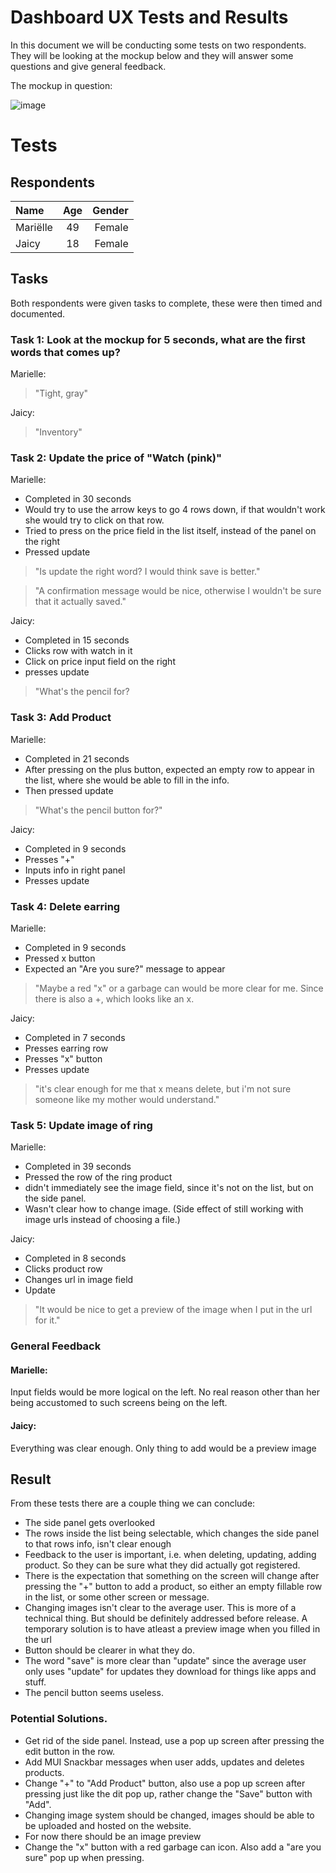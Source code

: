 # Dashboard UX Tests and Results
In this document we will be conducting some tests on two respondents. They will be looking at the mockup below and they will answer some questions and give general feedback.

The mockup in question:

![image](https://user-images.githubusercontent.com/77112006/145224513-2ae1ba83-fe16-48f9-a256-100bb3ea8154.png)

# Tests

## Respondents

| Name     | Age | Gender    |
| :---        |    :----:   |          ---: |
| Mariëlle     | 49      | Female  |
| Jaicy   | 18        | Female     |

## Tasks
Both respondents were given tasks to complete, these were then timed and documented. 

### Task 1: Look at the mockup for 5 seconds, what are the first words that comes up?

Marielle:
> "Tight, gray"

Jaicy:
> "Inventory"

### Task 2: Update the price of "Watch (pink)"
Marielle:
- Completed in 30 seconds
- Would try to use the arrow keys to go 4 rows down, if that wouldn't work she would try to click on that row.
- Tried to press on the price field in the list itself, instead of the panel on the right
- Pressed update
> "Is update the right word? I would think save is better."

> "A confirmation message would be nice, otherwise I wouldn't be sure that it actually saved."

Jaicy:
- Completed in 15 seconds
- Clicks row with watch in it
- Click on price input field on the right
- presses update

> "What's the pencil for?

### Task 3: Add Product
Marielle:
- Completed in 21 seconds
- After pressing on the plus button, expected an empty row to appear in the list, where she would be able to fill in the info.
- Then pressed update

> "What's the pencil button for?"

Jaicy:
- Completed in 9 seconds
- Presses "+"
- Inputs info in right panel
- Presses update

### Task 4: Delete earring
Marielle:
- Completed in 9 seconds
- Pressed x button
- Expected an "Are you sure?" message to appear

> "Maybe a red "x" or a garbage can would be more clear for me. Since there is also a +, which looks like an x.

Jaicy:
- Completed in 7 seconds
- Presses earring row
- Presses "x" button
- Presses update

> "it's clear enough for me that x means delete, but i'm not sure someone like my mother would understand."

### Task 5: Update image of ring
Marielle:
- Completed in 39 seconds
- Pressed the row of the ring product
- didn't immediately see the image field, since it's not on the list, but on the side panel.
- Wasn't clear how to change image. (Side effect of still working with image urls instead of choosing a file.)

Jaicy:
- Completed in 8 seconds
- Clicks product row
- Changes url in image field
- Update

> "It would be nice to get a preview of the image when I put in the url for it."

### General Feedback
#### Marielle:
Input fields would be more logical on the left. No real reason other than her being accustomed to such screens being on the left.

#### Jaicy:
Everything was clear enough. Only thing to add would be a preview image


## Result
From these tests there are a couple thing we can conclude:
- The side panel gets overlooked
- The rows inside the list being selectable, which changes the side panel to that rows info, isn't clear enough
- Feedback to the user is important, i.e. when deleting, updating, adding product. So they can be sure what they did actually got registered.
- There is the expectation that something on the screen will change after pressing the "+" button to add a product, so either an empty fillable row in the list, or some other screen or message.
- Changing images isn't clear to the average user. This is more of a technical thing. But should be definitely addressed before release. A temporary solution is to have atleast a preview image when you filled in the url
- Button should be clearer in what they do.
- The word "save" is more clear than "update" since the average user only uses "update" for updates they download for things like apps and stuff.
- The pencil button seems useless.


### Potential Solutions.
- Get rid of the side panel. Instead, use a pop up screen after pressing the edit button in the row.
- Add MUI Snackbar messages when user adds, updates and deletes products.
- Change "+" to "Add Product" button, also use a pop up screen after pressing just like the dit pop up, rather change the "Save" button with "Add".
- Changing image system should be changed, images should be able to be uploaded and hosted on the website.
- For now there should be an image preview
- Change the "x" button with a red garbage can icon. Also add a "are you sure" pop up when pressing.







